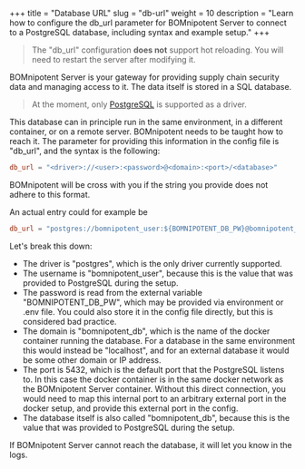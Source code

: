 +++
title = "Database URL"
slug = "db-url"
weight = 10
description = "Learn how to configure the db_url parameter for BOMnipotent Server to connect to a PostgreSQL database, including syntax and example setup."
+++

> The "db_url" configuration **does not** support hot reloading. You will need to restart the server after modifying it.

BOMnipotent Server is your gateway for providing supply chain security data and managing access to it. The data itself is stored in a SQL database.

> At the moment, only [PostgreSQL](https://www.postgresql.org/) is supported as a driver.

This database can in principle run in the same environment, in a different container, or on a remote server. BOMnipotent needs to be taught how to reach it. The parameter for providing this information in the config file is "db_url", and the syntax is the following:
```toml
db_url = "<driver>://<user>:<password>@<domain>:<port>/<database>"
```
BOMnipotent will be cross with you if the string you provide does not adhere to this format.

An actual entry could for example be
```toml
db_url = "postgres://bomnipotent_user:${BOMNIPOTENT_DB_PW}@bomnipotent_db:5432/bomnipotent_db"
```
Let's break this down:
- The driver is "postgres", which is the only driver currently supported.
- The username is "bomnipotent_user", because this is the value that was provided to PostgreSQL during the setup.
- The password is read from the external variable "BOMNIPOTENT_DB_PW", which may be provided via environment or .env file. You could also store it in the config file directly, but this is considered bad practice.
- The domain is "bomnipotent_db", which is the name of the docker container running the database. For a database in the same environment this would instead be "localhost", and for an external database it would be some other domain or IP address.
- The port is 5432, which is the default port that the PostgreSQL listens to. In this case the docker container is in the same docker network as the BOMnipotent Server container. Without this direct connection, you would need to map this internal port to an arbitrary external port in the docker setup, and provide this external port in the config.
- The database itself is also called "bomnipotent_db", because this is the value that was provided to PostgreSQL during the setup.

If BOMnipotent Server cannot reach the database, it will let you know in the logs.
